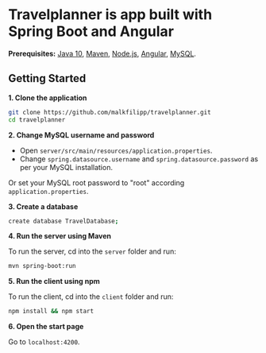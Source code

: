 # Travelplanner is app built with Spring Boot and Angular
 
**Prerequisites:** [Java 10](http://www.oracle.com/technetwork/java/javase/downloads/jdk10-downloads-4416644.html), [Maven](https://maven.apache.org/), [Node.js](https://nodejs.org/), [Angular](https://angular.io/guide/quickstart), [MySQL](https://dev.mysql.com/downloads/mysql/).

## Getting Started

**1. Clone the application**

```bash
git clone https://github.com/malkfilipp/travelplanner.git
cd travelplanner
```

**2. Change MySQL username and password**

+ Open `server/src/main/resources/application.properties`.
+ Change `spring.datasource.username` and `spring.datasource.password` as per your MySQL installation.

Or set your MySQL root password to "root" according `application.properties`.

**3. Сreate a database**

```bash
create database TravelDatabase;
```

**4. Run the server using Maven**

To run the server, cd into the `server` folder and run:
 
```bash
mvn spring-boot:run
```

**5. Run the client using npm**

To run the client, cd into the `client` folder and run:
 
```bash
npm install && npm start
```

**6. Open the start page**

Go to `localhost:4200`.
